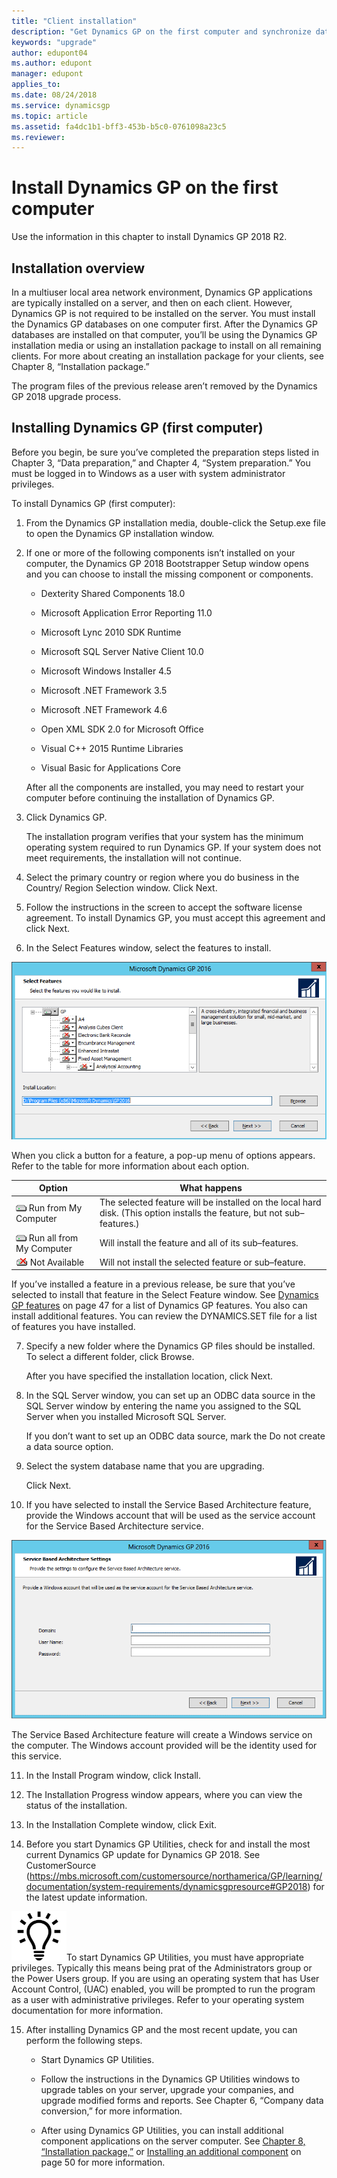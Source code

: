 ```yaml
---
title: "Client installation"
description: "Get Dynamics GP on the first computer and synchronize data with the server."
keywords: "upgrade"
author: edupont04
ms.author: edupont
manager: edupont
applies_to: 
ms.date: 08/24/2018
ms.service: dynamicsgp
ms.topic: article
ms.assetid: fa4dc1b1-bff3-453b-b5c0-0761098a23c5
ms.reviewer: 
---
```


# Install Dynamics GP on the first computer

Use the information in this chapter to install Dynamics GP 2018 R2.  

## Installation overview

In a multiuser local area network environment, Dynamics GP applications are typically installed on a server, and then on each client. However, Dynamics GP is not required to be installed on the server. You must install the Dynamics GP databases on one computer first. After the Dynamics GP databases are installed on that computer, you’ll be using the Dynamics GP installation media or using an installation package to install on all remaining clients. For more about creating an installation package for your clients, see Chapter 8, “Installation package.”

The program files of the previous release aren’t removed by the Dynamics GP 2018 upgrade process.

## Installing Dynamics GP (first computer)

Before you begin, be sure you’ve completed the preparation steps listed in Chapter 3, “Data preparation,” and Chapter 4, “System preparation.” You must be logged in to Windows as a user with system administrator privileges.

To install Dynamics GP (first computer):

1. From the Dynamics GP installation media, double-click the Setup.exe file to open the Dynamics GP installation window.

2. If one or more of the following components isn’t installed on your computer, the Dynamics GP 2018 Bootstrapper Setup window opens and you can choose to install the missing component or components.

    -   Dexterity Shared Components 18.0

    -   Microsoft Application Error Reporting 11.0

    -   Microsoft Lync 2010 SDK Runtime

    -   Microsoft SQL Server Native Client 10.0

    -   Microsoft Windows Installer 4.5

    -   Microsoft .NET Framework 3.5

    -   Microsoft .NET Framework 4.6

    -   Open XML SDK 2.0 for Microsoft Office

    -   Visual C++ 2015 Runtime Libraries

    -   Visual Basic for Applications Core

    After all the components are installed, you may need to restart your computer before continuing the installation of Dynamics GP.

3. Click Dynamics GP.

    The installation program verifies that your system has the minimum operating system required to run Dynamics GP. If your system does not meet requirements, the installation will not continue.

4. Select the primary country or region where you do business in the Country/ Region Selection window. Click Next.

5. Follow the instructions in the screen to accept the software license agreement. To install Dynamics GP, you must accept this agreement and click Next.

6. In the Select Features window, select the features to install.

![choose the features to add or remove.](media/add-remove-features.png "Feature selector")  

When you click a button for a feature, a pop-up menu of options appears. Refer to the table for more information about each option.

| Option      | What happens          |
|-------------|-----------------------|
| ![component icon](media/installed-component.png "Component icon") Run from My Computer      | The selected feature will be installed on the local hard disk. (This option installs the feature, but not sub–features.) |
| ![component icon](media/installed-component.png "Component icon") Run all from My Computer       | Will install the feature and all of its sub–features.|
| ![component icon](media/not-installed-component.png "Component icon") Not Available | Will not install the selected feature or sub–feature.|  

If you’ve installed a feature in a previous release, be sure that you’ve selected to install that feature in the Select Feature window. See [Dynamics GP features](#_Microsoft_Dynamics_GP_1) on page 47 for a list of Dynamics GP features. You also can install additional features. You can review the DYNAMICS.SET file for a list of features you have installed.  

7. Specify a new folder where the Dynamics GP files should be installed. To select a different folder, click Browse.

    After you have specified the installation location, click Next.

8. In the SQL Server window, you can set up an ODBC data source in the SQL Server window by entering the name you assigned to the SQL Server when you installed Microsoft SQL Server.

    If you don’t want to set up an ODBC data source, mark the Do not create a data source option.

9. Select the system database name that you are upgrading.

    Click Next.

10. If you have selected to install the Service Based Architecture feature, provide the Windows account that will be used as the service account for the Service Based Architecture service.

![login screen for service based architecture service.](media/service-based-architecture-login.png "Login screen")  

The Service Based Architecture feature will create a Windows service on the computer. The Windows account provided will be the identity used for this service.

11. In the Install Program window, click Install.

12. The Installation Progress window appears, where you can view the status of the installation.

13. In the Installation Complete window, click Exit.

14. Before you start Dynamics GP Utilities, check for and install the most current Dynamics GP update for Dynamics GP 2018. See CustomerSource (<https://mbs.microsoft.com/customersource/northamerica/GP/learning/documentation/system-requirements/dynamicsgpresource#GP2018>) for the latest update information.

![displays a lightbulb to indication tips and tricks.](media/lightbulb.png "Lightbulb symbol")To start Dynamics GP Utilities, you must have appropriate privileges. Typically this means being prat of the Administrators group or the Power Users group. If you are using an operating system that has User Account Control, (UAC) enabled, you will be prompted to run the program as a user with administrative privileges. Refer to your operating system documentation for more information.  

15. After installing Dynamics GP and the most recent update, you can perform the following steps.

    -   Start Dynamics GP Utilities.

    -   Follow the instructions in the Dynamics GP Utilities windows to upgrade tables on your server, upgrade your companies, and upgrade modified forms and reports. See Chapter 6, “Company data conversion,” for more information.

    -   After using Dynamics GP Utilities, you can install additional component applications on the server computer. See [Chapter 8, “Installation package,”](#_Installation_package) or [Installing an additional component](#_Installing_an_additional) on page 50 for more information.  


